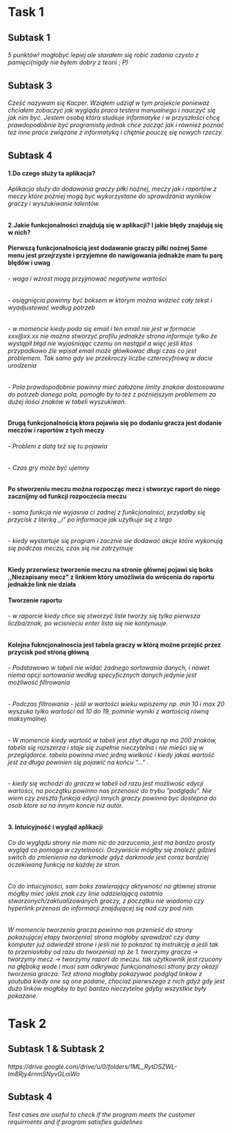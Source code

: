  <h1> Task 1
 <h2> Subtask 1
 <h6> 5 punktów! mogłobyć lepiej ale starałem się robić zadania czysto z pamięci(nigdy nie byłem dobry z teorii ; P)
 <h2> Subtask 3
 <h6> Cześć nazywam się Kacper. Wziąłem udziął w tym projekcie ponieważ chciałem zobaczyć jak wygląda praca testera manualnego i nauczyć się jak nim być. Jestem osobą która studiuje informatyke i w przyszłości chcę prawdopodobnie być programistą jednak chce zacząć jak i również poznać też inne prace związane z informatyką i chętnie pouczę się nowych rzeczy.
 <h2> Subtask 4
  <h4> 1.Do czego służy ta aplikacja?
 <h6> Aplikacja służy do dodawania graczy piłki nożnej, meczy jak i raportów z meczy które póżniej mogą być wykorzystane do sprawdzania wyników graczy i wyszukiwanie talentów.
  <h4> 2.Jakie funkcjonalności znajdują się w aplikacji? I jakie błędy znajdują się w nich?
  <h4> Pierwszą funkcjonalnością jest dodawanie graczy piłki nożnej
   Same menu jest przejrzyste i przyjemne do nawigowania jednakże mam tu parę blędów i uwag
   <h6> - waga i wzrost mogą przyjmować negatywne wartości
   <h6> - osiągnięcia powinny być boksem w którym można widzieć cały tekst i wyadjustować według potrzeb
   <h6> - w momencie kiedy poda się email i ten email nie jest w formacie xxx@xx.xx nie można stworzyć profilu jednakże strona informuje tylko że wystąpił błąd nie                 wyjaśniając czemu on nastąpił a więc jeśli ktoś przypadkowo źle wpisał email może główkować długi czas co jest problemem. Tak samo gdy sie przekroczy liczbe             czterocyfrową w dacie urodzenia
   <h6> - Pola prawdopodobnie powinny mieć założone limity znaków dostosowane do potrzeb danego pola, pomogło by to też z późniejszym problemem za dużej ilości znaków w           tabeli wyszukiwań.
  <h4> Drugą funkcjonalnością ktora pojawia się po dodaniu gracza jest dodanie meczów i raportów z tych meczy
  <h6>  - Problem z datą też się tu pojawia
  <h6>  - Czas gry może być ujemny
  <h4>  Po stworzeniu meczu można rozpocząc mecz i stworzyc raport do niego zacznijmy od funkcji rozpoczecia meczu
  <h6>  - sama funkcja nie wyjasnia ci zadnej z funkcjonalnści, przydałby się przycisk z literką ,,i" po informacje jak użytkuje się z tego
  <h6>  - kiedy wystartuje się program i zacznie sie dodawać akcje które wykonują się podczas meczu, czas się nie zatrzymuje
  <h4>  Kiedy przerwiesz tworzenie meczu na stronie głównej pojawi się boks ,,Niezapisany mecz" z linkiem który umożliwia do wrócenia do raportu jednakże link nie  działa
  <h4>  Tworzenie raportu
  <h6>  - w raporcie kiedy chce się stworzyć liste tworzy się tylko pierwsza liczba/znak, po wcisnieciu enter lista się nie kontynuuje.
  <h4>  Kolejna fukncjonalnoscia jest tabela graczy w którą możne przejść przez przycisk pod stroną główną
  <h6>  - Podstawowo w tabeli nie widać żadnego sortowania danych, i nawet niema opcji sortowania według specyficznych danych jedynie jest możliwość filtrowania
  <h6>  - Podczas filtrowania - jeśli w wartości wieku wpiszemy np. min 10 i max 20 wyszuka tylko wartości od 10 do 19, pominie wyniki z wartością równą maksymalnej.
  <h6>  - W momencie kiedy wartość w tabeli jest zbyt długa np ma 200 znaków, tabela się rozszerza i staje się zupełnie nieczytelna i nie mieści się w przeglądarce.
        tabela powinna mieć jedną wielkość i kiedy jakaś wartość jest za długa powinien się pojawić na końcu "..." .
  <h6>  - kiedy się wchodzi do gracza w tabeli od razu jest możliwość edycji wartości, na początku powinno nas przenosić do trybu "podglądu". Nie wiem czy zreszta               funkcja edycji innych graczy powinna byc dostepna do osob ktore sa na innym koncie niz autor.
 <h4> 3. Intuicyjność i wygląd aplikacji
 <h6> Co do wyglądu strony nie mam nic do zarzucenia, jest ma bardzo prosty wygląd co pomaga w czytelności. Oczywiście mógłby się znaleźć gdzieś switch do zmienienia na darkmode gdyż darkmode jest coraz bardziej oczekiwaną funkcją na każdej ze stron.
 <h6> Co do intuicyjności, sam boks zawierający aktywność na głównej stronie mógłby mieć jakiś znak czy linie oddzielającą ostatnio stworzonych/zaktualizowanych graczy, z początku nie wiadomo czy hyperlink przenosi do informacji znajdującej się nad czy pod nim.
<h6> W momencie tworzenia gracza powinno nas przenieść do strony pokazującej etapy tworzenia( strona mogłoby sprawdzać czy dany komputer już odwiedził strone i jeśli nie to pokazać tą instrukcję a jeśli tak to przeniosłoby od razu do tworzenia) np że 1. tworzymy gracza -> tworzymy mecz -> tworzymy raport do meczu. tak użytkownik jest rzucony na głęboką wode i musi sam odkrywać funkcjonalności strony przy okazji tworzenia gracza. Też strona mogłaby pokazywać podgląd linków z youtuba kiedy one są one podane, chociaż pierwszego z nich gdyż gdy jest dużo linków mogłoby to być bardzo nieczytelne gdyby wszystkie były pokazane.
 <h1> Task 2
 <h2> Subtask 1 & Subtask 2
 <h6> https://drive.google.com/drive/u/0/folders/1ML_RytDSZWL-Im8Rjy4rnmSNyvGLoiWo
 <h2> Subtask 4
 <h6> Test cases are useful to check if the program meets the customer requirments and if program satisfies guidelines 
